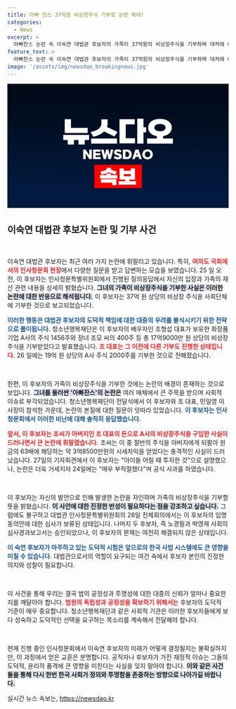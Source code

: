 ```yaml
---
title: 아빠 찬스 37억원 비상장주식 기부로 논란 확대!
categories:
  - News
excerpt: >
  아빠찬스 논란 속 이숙연 대법관 후보자의 가족이 37억원의 비상장주식을 기부하며 대처에 나섰습니다. 논란이 거세지는 가운데, 후보자는 부적절했다며 사과의 뜻을 전했습니다. 궁금증을 자아내는 이 후보자의 기부 배경과 향후 행보를 놓치지 마세요!
feature_text: >
  아빠찬스 논란 속 이숙연 대법관 후보자의 가족이 37억원의 비상장주식을 기부하며 대처에 나섰습니다. 논란이 거세지는 가운데, 후보자는 부적절했다며 사과의 뜻을 전했습니다. 궁금증을 자아내는 이 후보자의 기부 배경과 향후 행보를 놓치지 마세요!
image: '/assets/img/newsdao_breakingnews.jpg'
---
```


<p><img src="/assets/img/newsdao_breakingnews.jpg" alt="implanttips 속보" /></p>

<h2 data-ke-size="size26">이숙연 대법관 후보자 논란 및 기부 사건</h2>

<p data-ke-size="size16">&nbsp;</p>  

<p>이숙연 대법관 후보자는 최근 여러 가지 논란에 휘말리고 있습니다. 특히, <b><span style="color: #ee2323;">여의도 국회에서의 인사청문회 현장</span></b>에서 다양한 질문을 받고 답변하는 모습을 보였습니다. 25 일 오전, 이 후보자는 인사청문특별위원회에서 진행된 질의응답에서 자신의 입장과 가족의 재산 관련 내용을 상세히 밝혔습니다. <b><span style="background-color: #21538527;">그녀의 가족이 비상장주식을 기부한 사실은 이러한 논란에 대한 반응으로 해석됩니다.</span></b> 이 후보자는 37억 원 상당의 비상장 주식을 사회단체에 기부한 것으로 보고되었습니다.</p>

<p><b><span style="color: #1a5490;">이러한 행동은 대법관 후보자의 도덕적 책임에 대한 대중의 우려를 불식시키기 위한 전략으로 풀이됩니다.</span></b> 청소년행복재단은 이 후보자의 배우자인 조형섭 대표가 보유한 화장품 기업 A사의 주식 1456주와 장녀 조모 씨의 400주 등 총 17억9000만 원 상당의 비상장 주식을 기부받았다고 발표했습니다. <b><span style="color: #ee2323;">조 대표는 그 이전에 다른 기부도 진행한 상태입니다.</span></b> 26 일에는 19억 원 상당의 A사 주식 2000주를 기부한 것으로 전해졌습니다.</p>

<p data-ke-size="size16">&nbsp;</p>  

<p>한편, 이 후보자의 가족이 비상장주식을 기부한 것에는 논란의 배경이 존재하는 것으로 보입니다. <b><span style="background-color: #21538527;">그녀를 둘러싼 '아빠찬스'의 논란은</span></b> 여러 매체에서 큰 주목을 받으며 사회적 이슈로 부각되었습니다. 청소년행복재단이 전달식에서 이 후보자와 조 대표, 민일영 이사장이 참석한 가운데, 논란의 본질에 대한 질문이 잇따라 있었습니다. <b><span style="color: #1a5490;">이 후보자는 인사청문회에서 이러한 비난에 대해 솔직히 응답했습니다.</span></b></p>

<p><b><span style="color: #ee2323;">앞서, 이 후보자는 조씨가 아버지인 조 대표의 돈으로 A사의 비상장주식을 구입한 사실이 드러나면서 큰 논란에 휘말렸습니다.</span></b> 조씨는 이 중 절반의 주식을 아버지에게 되팔아 원금의 63배에 해당하는 약 3억8500만원의 시세차익을 얻었다는 충격적인 사실이 드러났습니다. 27일의 기자회견에서 이 후보자는 "아이들 어릴 때 투자한 것"으로 설명했으나, 논란은 더욱 거세지자 24일에는 "매우 부적절했다"며 공식 사과를 하였습니다.</p>

<p data-ke-size="size16">&nbsp;</p>  

<p>이 후보자는 자신의 발언으로 인해 발생한 논란을 자인하며 가족의 비상장주식을 기부할 뜻을 밝혔습니다. <b><span style="background-color: #21538527;">이 사안에 대한 진정한 반성이 필요하다는 점을 강조하고 싶습니다.</span></b> 그럼에도 불구하고 대법관 인사청문특별위원회의 26일 전체회의에서는 이 후보자의 임명 동의안에 대한 심사가 보류된 상태입니다. 나머지 두 후보자, 즉 노경필과 박영재 사회의 심사경과보고서는 승인되었으나, 이 후보자의 문제는 여전히 해결되지 않은 상태입니다.</p>

<p><b><span style="color: #1a5490;">이 숙연 후보자가 마주하고 있는 도덕적 시험은 앞으로의 한국 사법 시스템에도 큰 영향을 미칠 수 있습니다.</span></b> 대법관으로서의 역할이 요구되는 여건 속에서 후보자 본인의 진정한 의지와 성찰이 필요합니다.</p>

<p data-ke-size="size16">&nbsp;</p>  

<p>이 사건을 통해 우리는 결국 법의 공정성과 투명성에 대한 대중의 신뢰가 얼마나 중요한지를 깨달아야 합니다. <b><span style="color: #ee2323;">법원의 독립성과 공정성을 확보하기 위해서는</span></b> 후보자의 도덕적 기준이 매우 중요합니다. 청소년행복재단과 같은 사회적 기관은 이러한 후보자들에게 보다 성숙하고 도덕적인 선택을 요구하는 목소리를 계속해서 전달해야 합니다. </p>

<p data-ke-size="size16">&nbsp;</p>  

<p>현재 진행 중인 인사청문회에서 이숙연 후보자의 미래가 어떻게 결정될지는 불확실하지만, 이 과정에서 얻은 교훈은 분명합니다. 공직자나 후보자가 가진 재정적 이슈는 그들의 도덕적, 윤리적 품격에 큰 영향을 미친다는 사실을 잊지 말아야 합니다. <b><span style="background-color: #21538527;">이와 같은 사건들을 통해 다시 한번 한국 사회가 정의와 투명함을 존중하는 방향으로 나아가길 바랍니다.</span></b></p>
실시간 뉴스 속보는, <a href="https://newsdao.kr" rel="dofollow">https://newsdao.kr</a>


